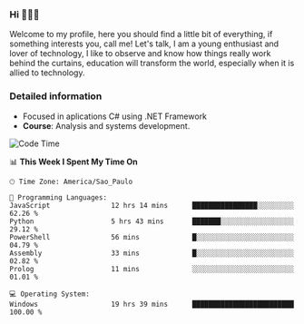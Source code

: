 


### Hi 🙋🏽‍♂️

Welcome to my profile, here you should find a little bit of everything, if something interests you, call me! Let's talk,
I am a young enthusiast and lover of technology, I like to observe and know how things really work behind the curtains, 
education will transform the world, especially when it is allied to technology.

### Detailed information
* Focused in aplications C# using .NET Framework
* **Course**: Analysis and systems development.

<!--START_SECTION:waka-->
![Code Time](http://img.shields.io/badge/Code%20Time-430%20hrs%2055%20mins-blue)

📊 **This Week I Spent My Time On** 

```text
🕑︎ Time Zone: America/Sao_Paulo

💬 Programming Languages: 
JavaScript               12 hrs 14 mins      ████████████████░░░░░░░░░   62.26 % 
Python                   5 hrs 43 mins       ███████░░░░░░░░░░░░░░░░░░   29.12 % 
PowerShell               56 mins             █░░░░░░░░░░░░░░░░░░░░░░░░   04.79 % 
Assembly                 33 mins             █░░░░░░░░░░░░░░░░░░░░░░░░   02.82 % 
Prolog                   11 mins             ░░░░░░░░░░░░░░░░░░░░░░░░░   01.01 % 

💻 Operating System: 
Windows                  19 hrs 39 mins      █████████████████████████   100.00 % 
```


<!--END_SECTION:waka-->


